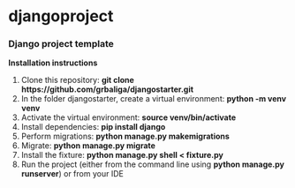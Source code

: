 # djangoproject
<h3>Django project template</h3>


**Installation instructions**
  
  <ol>
  <li>Clone this repository: <b>git clone https://github.com/grbaliga/djangostarter.git</b> </li>
  <li>In the folder djangostarter, create a virtual environment: <b>python -m venv venv</b> </li>
  <li>Activate the virtual environment:  <b>source venv/bin/activate</b></li>
  <li>Install dependencies:  <b>pip install django</b></li>
  <li>Perform migrations:  <b>python manage.py makemigrations</b></li> 
  <li>Migrate:  <b>python manage.py migrate</b></li>
  <li>Install the fixture:  <b>python manage.py shell < fixture.py</b></li>
  <li>Run the project (either from the command line using  <b>python manage.py runserver</b>) or from your IDE</li>
  
  </ol>
